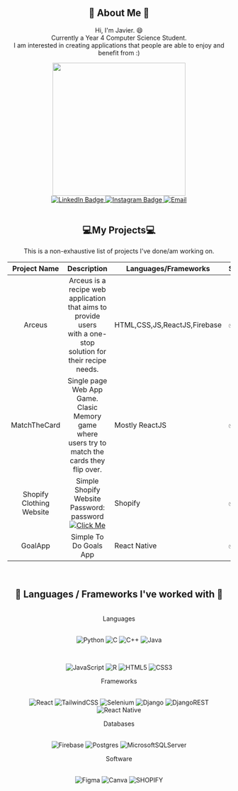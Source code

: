 ## <div id="intro-text" align="center"> :blue_book: About Me :blue_book: </div>
  <p align="center">
       Hi, I'm Javier. 😄 <br/> Currently a Year 4 Computer Science Student. <br/> I am interested in creating applications that people are able to enjoy and                 benefit from :)
  </p>


<div id="penguingif" align="center">
  <img src="https://media.giphy.com/media/2IudUHdI075HL02Pkk/giphy.gif" width="300"/>
</div>



<div id="badges" align="center">
  <a href="https://www.linkedin.com/in/javierneoh/">
    <img src="https://img.shields.io/badge/LinkedIn-blue?style=for-the-badge&logo=linkedin&logoColor=white" alt="LinkedIn Badge"/>
  </a>
  
   <a href="https://www.instagram.com/javierneoh/">
    <img src="https://img.shields.io/badge/Instagram-%23E4405F.svg?style=for-the-badge&logo=Instagram&logoColor=white" alt="Instagram Badge"/>
  </a>
  
  <a href="mailto:jneoh001@e.ntu.edu.sg">
    <img src="https://img.shields.io/badge/Gmail-D14836?style=for-the-badge&logo=gmail&logoColor=white" alt="Email" />
  
  </a>
</div>



<br />
<div id="projects" align="center">
<h2>💻My Projects💻</h2>
This is a non-exhaustive list of projects I've done/am working on.

 | Project Name |                                                    Description                                                   | Languages/Frameworks         | Status 
|:------------:|:----------------------------------------------------------------------------------------------------------------:|------------------------------|-----
| Arceus       | Arceus is a recipe web application that aims to provide users <br/>  with a one-stop solution for their recipe needs.  | HTML,CSS,JS,ReactJS,Firebase  |  ✅
| MatchTheCard | Single page Web App Game. Clasic Memory game where users try to match the cards they flip over.                                                                                         | Mostly ReactJS               |   ✅
  | Shopify Clothing Website| Simple Shopify Website <br /> Password: password <br />  <a href="http://www.javierneoh.myshopify.com"> ![Click Me](https://img.shields.io/badge/Click_Me-37a779?style=for-the-badge) </a>  | Shopify | ✅
|   GoalApp     |  Simple To Do Goals App   |  React Native     | ✅ 

</div>


<div id="languages" align="center">
  </br>
  <h2>🎉 Languages / Frameworks I've worked with 🎉 </h2> <br/>

  <div>Languages</div>
  <br/>
  
  ![Python](https://img.shields.io/badge/python-3670A0?style=for-the-badge&logo=python&logoColor=ffdd54)
  ![C](https://img.shields.io/badge/c-%2300599C.svg?style=for-the-badge&logo=c&logoColor=white)
  ![C++](https://img.shields.io/badge/c++-%2300599C.svg?style=for-the-badge&logo=c%2B%2B&logoColor=white)
  ![Java](https://img.shields.io/badge/java-%23ED8B00.svg?style=for-the-badge&logo=java&logoColor=white)
  
  <br/>
  
  ![JavaScript](https://img.shields.io/badge/javascript-%23323330.svg?style=for-the-badge&logo=javascript&logoColor=%23F7DF1E)
  ![R](https://img.shields.io/badge/r-%23276DC3.svg?style=for-the-badge&logo=r&logoColor=white)
  ![HTML5](https://img.shields.io/badge/html5-%23E34F26.svg?style=for-the-badge&logo=html5&logoColor=white)
  ![CSS3](https://img.shields.io/badge/css3-%231572B6.svg?style=for-the-badge&logo=css3&logoColor=white)
  <br />
  
  <div>Frameworks</div>
  <br/>
  
  ![React](https://img.shields.io/badge/react-%2320232a.svg?style=for-the-badge&logo=react&logoColor=%2361DAFB)
  ![TailwindCSS](https://img.shields.io/badge/tailwindcss-%2338B2AC.svg?style=for-the-badge&logo=tailwind-css&logoColor=white)
  ![Selenium](https://img.shields.io/badge/Selenium-43B02A?style=for-the-badge&logo=Selenium&logoColor=white)
  ![Django](https://img.shields.io/badge/django-%23092E20.svg?style=for-the-badge&logo=django&logoColor=white)
  ![DjangoREST](https://img.shields.io/badge/DJANGO-REST-ff1709?style=for-the-badge&logo=django&logoColor=white&color=ff1709&labelColor=gray)
  ![React Native](https://img.shields.io/badge/react_native-%2320232a.svg?style=for-the-badge&logo=react&logoColor=%2361DAFB)
  
  <div>Databases</div>
  <br/>
  
  ![Firebase](https://img.shields.io/badge/Firebase-039BE5?style=for-the-badge&logo=Firebase&logoColor=white)
  ![Postgres](https://img.shields.io/badge/postgres-%23316192.svg?style=for-the-badge&logo=postgresql&logoColor=white)
   ![MicrosoftSQLServer](https://img.shields.io/badge/Microsoft%20SQL%20Server-CC2927?style=for-the-badge&logo=microsoft%20sql%20server&logoColor=white)
  
  <div>Software </div>
  <br/>
  
  ![Figma](https://img.shields.io/badge/figma-%23F24E1E.svg?style=for-the-badge&logo=figma&logoColor=white)
  ![Canva](https://img.shields.io/badge/Canva-%2300C4CC.svg?style=for-the-badge&logo=Canva&logoColor=white)
 	![SHOPIFY](https://img.shields.io/badge/shopify-8DB543?style=for-the-badge&logo=Shopify&logoColor=white)
  
  
  <br/>
</div>

